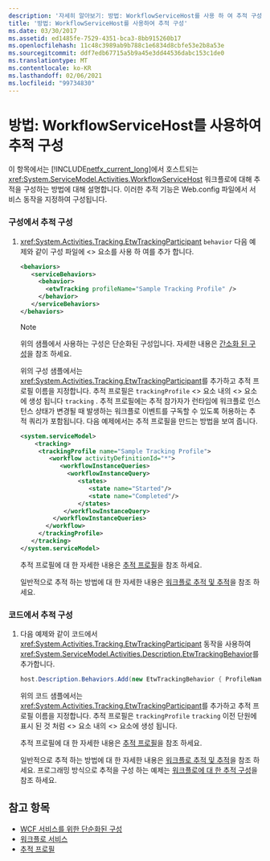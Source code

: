 ```yaml
---
description: '자세히 알아보기: 방법: WorkflowServiceHost를 사용 하 여 추적 구성'
title: '방법: WorkflowServiceHost를 사용하여 추적 구성'
ms.date: 03/30/2017
ms.assetid: ed1485fe-7529-4351-bca3-8bb915260b17
ms.openlocfilehash: 11c48c3989ab9b788c1e6834d8cbfe53e2b8a53e
ms.sourcegitcommit: ddf7edb67715a5b9a45e3dd44536dabc153c1de0
ms.translationtype: MT
ms.contentlocale: ko-KR
ms.lasthandoff: 02/06/2021
ms.locfileid: "99734830"
---
```

# <a name="how-to-configure-tracking-with-workflowservicehost"></a>방법: WorkflowServiceHost를 사용하여 추적 구성

이 항목에서는 [!INCLUDE[netfx_current_long](../../../../includes/netfx-current-long-md.md)]에서 호스트되는 <xref:System.ServiceModel.Activities.WorkflowServiceHost> 워크플로에 대해 추적을 구성하는 방법에 대해 설명합니다. 이러한 추적 기능은 Web.config 파일에서 서비스 동작을 지정하여 구성됩니다.  
  
### <a name="configure-tracking-in-configuration"></a>구성에서 추적 구성  
  
1. <xref:System.Activities.Tracking.EtwTrackingParticipant> `behavior` 다음 예제와 같이 구성 파일에 <> 요소를 사용 하 여를 추가 합니다.  
  
    ```xml  
    <behaviors>  
       <serviceBehaviors>  
         <behavior>  
           <etwTracking profileName="Sample Tracking Profile" />  
         </behavior>
       </serviceBehaviors>  
    </behaviors>  
    ```  
  
    > [!NOTE]
    > 위의 샘플에서 사용하는 구성은 단순화된 구성입니다. 자세한 내용은 [간소화 된 구성](../simplified-configuration.md)을 참조 하세요.  
  
     위의 구성 샘플에서는 <xref:System.Activities.Tracking.EtwTrackingParticipant>를 추가하고 추적 프로필 이름을 지정합니다. 추적 프로필은 `trackingProfile` <> 요소 내의 <> 요소에 생성 됩니다 `tracking` . 추적 프로필에는 추적 참가자가 런타임에 워크플로 인스턴스 상태가 변경될 때 발생하는 워크플로 이벤트를 구독할 수 있도록 허용하는 추적 쿼리가 포함됩니다. 다음 예제에서는 추적 프로필을 만드는 방법을 보여 줍니다.  
  
    ```xml  
    <system.serviceModel>  
        <tracking>
         <trackingProfile name="Sample Tracking Profile">  
            <workflow activityDefinitionId="*">  
               <workflowInstanceQueries>  
                 <workflowInstanceQuery>  
                    <states>  
                       <state name="Started"/>  
                       <state name="Completed"/>  
                    </states>  
                </workflowInstanceQuery>  
             </workflowInstanceQueries>  
           </workflow>  
         </trackingProfile>
       </tracking>  
    </system.serviceModel>  
    ```  
  
     추적 프로필에 대 한 자세한 내용은 [추적 프로필](../../windows-workflow-foundation/tracking-profiles.md)을 참조 하세요.  
  
     일반적으로 추적 하는 방법에 대 한 자세한 내용은 [워크플로 추적 및 추적](../../windows-workflow-foundation/workflow-tracking-and-tracing.md)을 참조 하세요.  
  
### <a name="configure-tracking-in-code"></a>코드에서 추적 구성  
  
1. 다음 예제와 같이 코드에서 <xref:System.Activities.Tracking.EtwTrackingParticipant> 동작을 사용하여 <xref:System.ServiceModel.Activities.Description.EtwTrackingBehavior>를 추가합니다.  
  
    ```csharp  
    host.Description.Behaviors.Add(new EtwTrackingBehavior { ProfileName = "Sample Tracking Profile" });  
    ```  
  
     위의 코드 샘플에서는 <xref:System.Activities.Tracking.EtwTrackingParticipant>를 추가하고 추적 프로필 이름을 지정합니다. 추적 프로필은 `trackingProfile` `tracking` 이전 단원에 표시 된 것 처럼 <> 요소 내의 <> 요소에 생성 됩니다.  
  
     추적 프로필에 대 한 자세한 내용은 [추적 프로필](../../windows-workflow-foundation/tracking-profiles.md)을 참조 하세요.  
  
     일반적으로 추적 하는 방법에 대 한 자세한 내용은 [워크플로 추적 및 추적](../../windows-workflow-foundation/workflow-tracking-and-tracing.md)을 참조 하세요. 프로그래밍 방식으로 추적을 구성 하는 예제는 [워크플로에 대 한 추적 구성](../../windows-workflow-foundation/configuring-tracking-for-a-workflow.md)을 참조 하세요.  
  
## <a name="see-also"></a>참고 항목

- [WCF 서비스를 위한 단순화된 구성](../samples/simplified-configuration-for-wcf-services.md)
- [워크플로 서비스](workflow-services.md)
- [추적 프로필](../../windows-workflow-foundation/tracking-profiles.md)
